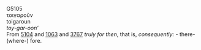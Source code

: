 <body>
  <p>G5105<br>  τοιγαροῦν  <br> toigaroun  <br><i>toy-gar-oon‘ </i><br>From <a href="g5104.htm">5104</a> and <a href="g1063.htm">1063</a> and <a href="g3767.htm">3767</a>  <i>truly</i> <i>for</i> <i>then</i>, that is, <i>consequently:</i> - there- (where-) fore.<br></p>
 </body>